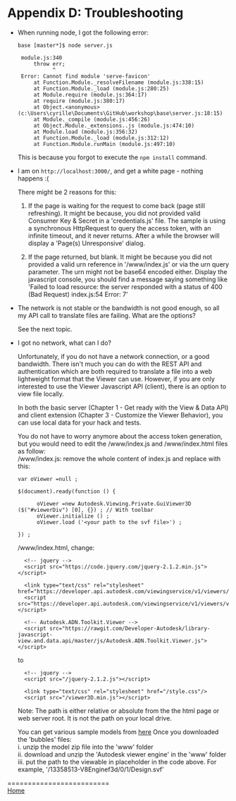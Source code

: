# Appendix D: Troubleshooting


* When running node, I got the following error:
   ```
   base [master*]$ node server.js

	module.js:340
		throw err;
			  ^
	Error: Cannot find module 'serve-favicon'
		at Function.Module._resolveFilename (module.js:338:15)
		at Function.Module._load (module.js:280:25)
		at Module.require (module.js:364:17)
		at require (module.js:380:17)
		at Object.<anonymous> (c:\Users\cyrille\Documents\GitHub\workshop\base\server.js:18:15)
		at Module._compile (module.js:456:26)
		at Object.Module._extensions..js (module.js:474:10)
		at Module.load (module.js:356:32)
		at Function.Module._load (module.js:312:12)
		at Function.Module.runMain (module.js:497:10)
   ```
   
   This is because you forgot to execute the ```npm install``` command.
   
   
* I am on ```http://localhost:3000/```, and get a white page - nothing happens :(

  There might be 2 reasons for this:
  
  1. If the page is waiting for the request to come back (page still refreshing). It might be because, you did not provided valid 
     Consumer Key & Secret in a 'credentials.js' file. The sample is using a synchronous HttpRequest to query the access token,
     with an infinite timeout, and it never returns. After a while the browser will display a 'Page(s) Unresponsive' dialog.

  2. If the page returned, but blank. It might be because you did not provided a valid urn reference in '/www/index.js' or via the urn
      query parameter. The urn might not be base64 encoded either. Display the javascript console, you should find a message saying 
	  something like 'Failed to load resource: the server responded with a status of 400 (Bad Request)   index.js:54    Error: 7'
  
  
* The network is not stable or the bandwidth is not good enough, so all my API call to translate files are failing. What are the options?

   See the next topic.
  
  
* I got no network, what can I do?

  Unfortunately, if you do not have a network connection, or a good bandwidth. There isn't much you can do with the REST API and
  authentication which are both required to translate a file into a web lightweight format that the Viewer can use. However, if you are
  only interested to use the Viewer Javascript API (client), there is an option to view file locally.
  
  In both the basic server (Chapter 1 - Get ready with the View & Data API) and client extension (Chapter 3 - Customize the Viewer Behavior),
  you can use local data for your hack and tests.
  
  You do not have to worry anymore about the access token generation, but you would need to edit the /www/index.js and /www/index.html files as follow: <br />
  /www/index.js: remove the whole content of index.js and replace with this:
  ```
  var oViewer =null ;

  $(document).ready(function () {
		
		oViewer =new Autodesk.Viewing.Private.GuiViewer3D ($("#viewerDiv") [0], {}) ; // With toolbar
		oViewer.initialize () ;
		oViewer.load ('<your path to the svf file>') ;

  }) ;
  ```
  /www/index.html, change:
  ```
    <!-- jquery -->
    <script src="https://code.jquery.com/jquery-2.1.2.min.js"></script>
  
    <link type="text/css" rel="stylesheet" href="https://developer.api.autodesk.com/viewingservice/v1/viewers/style.css"/>
    <script src="https://developer.api.autodesk.com/viewingservice/v1/viewers/viewer3D.min.js"></script>

    <!-- Autodesk.ADN.Toolkit.Viewer -->
    <script src="https://rawgit.com/Developer-Autodesk/library-javascript-view.and.data.api/master/js/Autodesk.ADN.Toolkit.Viewer.js"></script>
  ```
  to
  ```
    <!-- jquery -->
    <script src="/jquery-2.1.2.js"></script>
  
    <link type="text/css" rel="stylesheet" href="/style.css"/>
    <script src="/viewer3D.min.js"></script>
  ```
  Note: The path is either relative or absolute from the the html page or web server root. It is not the path on your local drive.
  
  You can get various sample models from [here](https://www.dropbox.com/sh/kfuvxi8aygyo9o6/AADz7wcK-xMV-gwUUFlPgm2da?dl=0)
  Once you downloaded the 'bubbles' files: <br />
  i. unzip the model zip file into the 'www' folder <br />
  ii. download and unzip the 'Autodesk viewer engine' in the 'www' folder <br />
  iii. put the path to the viewable in placeholder in the code above. For example, '/13358513-V8Enginef3d/0/1/Design.svf' <br />
  
  
=========================  
[Home](README.md)
